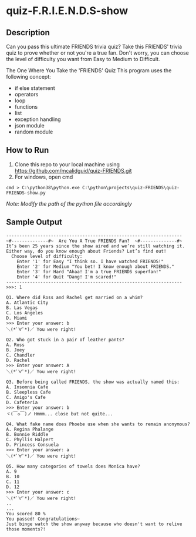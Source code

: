 # quiz-F.R.I.E.N.D.S-show

## Description
Can you pass this ultimate FRIENDS trivia quiz? Take this FRIENDS' trivia quiz to prove whether or not you're a ﻿true ﻿fan. Don't worry, you can choose the level of difficulty you want from Easy to Medium to Difficult.

The One Where You Take the 'FRIENDS' Quiz
This program uses the following concept:
* if else statement
* operators
* loop
* functions
* list
* exception handling
* json module
* random module

## How to Run
1. Clone this repo to your local machine using https://github.com/mcalidguid/quiz-FRIENDS.git
2. For windows, open cmd
```
cmd > C:\python38\python.exe C:\python\projects\quiz-FRIENDS\quiz-FRIENDS-show.py
```
_Note: Modify the path of the python file accordingly_

## Sample Output
```
-------------------------------------------------------------------
~#--------------#~  Are You A True FRIENDS Fan?  ~#--------------#~
It’s been 25 years since the show aired and we’re still watching it. 
Either way, do you know enough about Friends? Let’s find out!
  Choose level of difficulty:
    Enter '1' for Easy "I think so. I have watched FRIENDS!"
    Enter '2' for Medium "You bet! I know enough about FRIENDS."
    Enter '3' for Hard "Ahaa! I'm a true FRIENDS superfan!"
    Enter '4' for Quit "Dang! I'm scared!"
-------------------------------------------------------------------
>>>: 1

Q1. Where did Ross and Rachel get married on a whim?
A. Atlantic City
B. Las Vegas
C. Los Angeles
D. Miami
>>> Enter your answer: b
＼(*ﾟ∀ﾟ*)／ You were right!

Q2. Who got stuck in a pair of leather pants?
A. Ross
B. Joey
C. Chandler
D. Rachel
>>> Enter your answer: A
＼(*ﾟ∀ﾟ*)／ You were right!

Q3. Before being called FRIENDS, the show was actually named this:
A. Insomnia Cafe
B. Sleepless Cafe
C. Amigo's Cafe
D. Cafeteria
>>> Enter your answer: b
ヾ(￣◇￣)ノ Hmmm... close but not quite... 

Q4. What fake name does Phoebe use when she wants to remain anonymous?
A. Regina Phalange
B. Bonnie Riddle
C. Phyllis Halpert
D. Princess Consuela
>>> Enter your answer: a
＼(*ﾟ∀ﾟ*)／ You were right!

Q5. How many categories of towels does Monica have?
A. 9
B. 10
C. 11
D. 12
>>> Enter your answer: c
＼(*ﾟ∀ﾟ*)／ You were right!
..
...
You scored 80 %
You passed! Congratulations~
Just binge watch the show anyway because who doesn't want to relive those moments?!
```